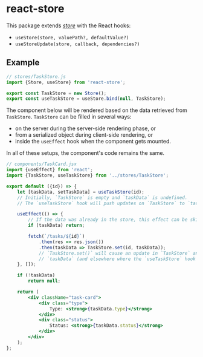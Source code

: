 # react-store

This package extends *[store](https://github.com/axtk/store)* with the React hooks:
- `useStore(store, valuePath?, defaultValue?)`
- `useStoreUpdate(store, callback, dependencies?)`

## Example

```js
// stores/TaskStore.js
import {Store, useStore} from 'react-store';

export const TaskStore = new Store();
export const useTaskStore = useStore.bind(null, TaskStore);
```

The component below will be rendered based on the data retrieved from `TaskStore`. `TaskStore` can be filled in several ways:

- on the server during the server-side rendering phase, or
- from a serialized object during client-side rendering, or
- inside the `useEffect` hook when the component gets mounted.

In all of these setups, the component's code remains the same.

```jsx
// components/TaskCard.jsx
import {useEffect} from 'react';
import {TaskStore, useTaskStore} from '../stores/TaskStore';

export default ({id}) => {
    let [taskData, setTaskData] = useTaskStore(id);
    // Initially, `TaskStore` is empty and `taskData` is undefined.
    // The `useTaskStore` hook will push updates on `TaskStore` to `taskData`.

    useEffect(() => {
        // If the data was already in the store, this effect can be skipped.
        if (taskData) return;

        fetch(`/tasks/${id}`)
            .then(res => res.json())
            .then(taskData => TaskStore.set(id, taskData));
            // `TaskStore.set()` will cause an update in `TaskStore` and then in
            // `taskData` (and elsewhere where the `useTaskStore` hook was used).
    }, []);

    if (!taskData)
        return null;

    return (
        <div className="task-card">
            <div class="type">
                Type: <strong>{taskData.type}</strong>
            </div>
            <div class="status">
                Status: <strong>{taskData.status}</strong>
            </div>
        </div>
    );
};
```
